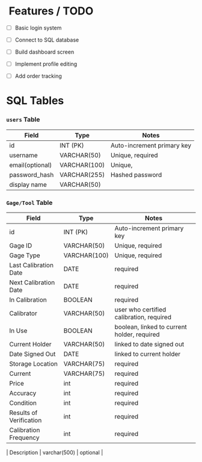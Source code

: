 # ️ Features / TODO
- [ ] Basic login system
- [ ] Connect to SQL database
- [ ] Build dashboard screen
- [ ] Implement profile editing
- [ ] Add order tracking






# SQL Tables

### `users` Table
| Field           | Type         | Notes          |
|-----------------|--------------|----------------|
| id              | INT (PK)     | Auto-increment primary key |
| username        | VARCHAR(50)  | Unique, required |
| email(optional) | VARCHAR(100) | Unique,        |
| password_hash   | VARCHAR(255) | Hashed password |
| display name    | VARCHAR(50)  |  |


### `Gage/Tool` Table
| Field                   | Type         | Notes                                       |
|-------------------------|--------------|---------------------------------------------|
| id                      | INT (PK)     | Auto-increment primary key                  |
| Gage ID                 | VARCHAR(50)  | Unique, required                            |
| Gage Type               | VARCHAR(100) | Unique, required                            |
| Last Calibration Date   | DATE         | required                                    |
| Next Calibration Date   | DATE         | required                                    |
| In Calibration          | BOOLEAN      | required                                    |
| Calibrator              | VARCHAR(50)  | user who certified calibration, required    |
| In Use                  | BOOLEAN      | boolean, linked to current holder, required |
| Current Holder          | VARCHAR(50)  | linked to date signed out                   |
| Date Signed Out         | DATE         | linked to current holder                    |
| Storage Location        | VARCHAR(75)  | required                                    |
| Current                 | VARCHAR(75)  | required                                    |
| Price                   | int          | required                                    |
| Accuracy                | int          | required                                    |
| Condition               | int          | required                                    |
| Results of Verification | int          | required                                    |
| Calibration Frequency   | int          | required                                    |

| Description   | varchar(500)        | optional |
